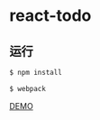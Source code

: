# react-todo

## 运行

```bash
$ npm install

$ webpack
```
[DEMO](http://zhouzhongyuan.github.io/react-todo)